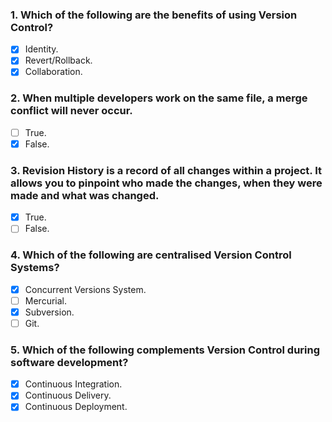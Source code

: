 ### 1. Which of the following are the benefits of using Version Control?

- [x] Identity.
- [x] Revert/Rollback.
- [x] Collaboration.

### 2. When multiple developers work on the same file, a merge conflict will never occur.

- [ ] True.
- [x] False.

### 3. Revision History is a record of all changes within a project. It allows you to pinpoint who made the changes, when they were made and what was changed.

- [x] True.
- [ ] False.

### 4. Which of the following are centralised Version Control Systems?

- [x] Concurrent Versions System.
- [ ] Mercurial.
- [x] Subversion.
- [ ] Git.

### 5. Which of the following complements Version Control during software development?

- [x] Continuous Integration.
- [x] Continuous Delivery.
- [x] Continuous Deployment.
